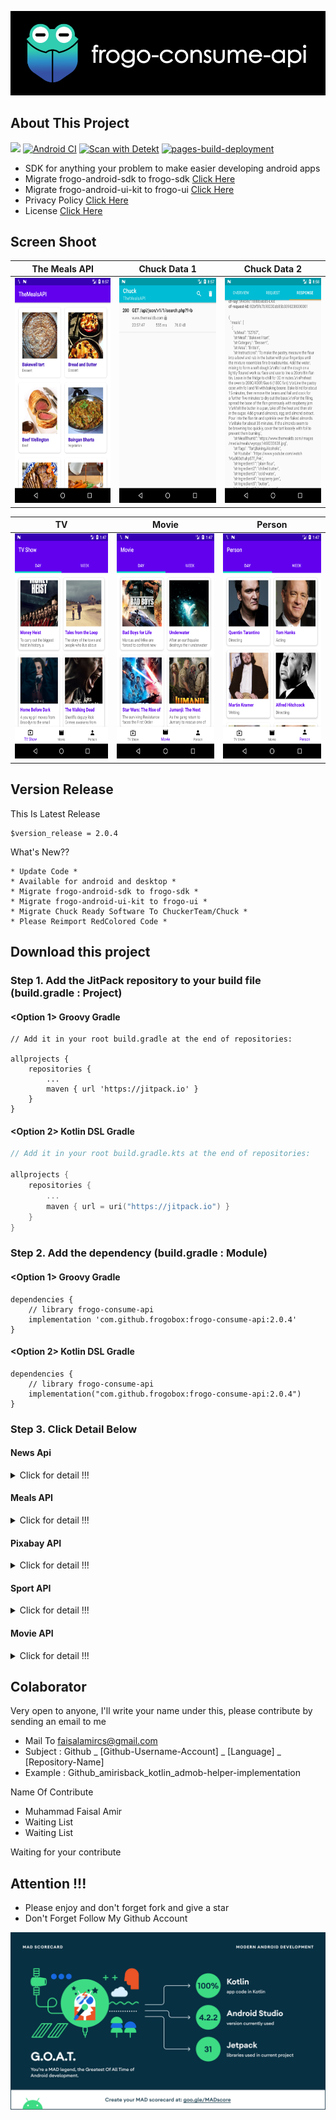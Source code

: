 ![ScreenShoot Apps](docs/image/ss_banner.png?raw=true)

## About This Project
[![](https://jitpack.io/v/frogobox/frogo-consume-api.svg?style=flat-square)](https://jitpack.io/#frogobox/frogo-consume-api)
[![Android CI](https://github.com/frogobox/frogo-consume-api/actions/workflows/android-ci.yml/badge.svg)](https://github.com/frogobox/frogo-consume-api/actions/workflows/android-ci.yml)
[![Scan with Detekt](https://github.com/frogobox/frogo-consume-api/actions/workflows/detekt-analysis.yml/badge.svg)](https://github.com/frogobox/frogo-consume-api/actions/workflows/detekt-analysis.yml)
[![pages-build-deployment](https://github.com/frogobox/frogo-consume-api/actions/workflows/pages/pages-build-deployment/badge.svg)](https://github.com/frogobox/frogo-consume-api/actions/workflows/pages/pages-build-deployment)

- SDK for anything your problem to make easier developing android apps
- Migrate frogo-android-sdk to frogo-sdk [Click Here](github.com/frogobox/frogo-sdk)
- Migrate frogo-android-ui-kit to frogo-ui [Click Here](github.com/frogobox/frogo-ui)
- Privacy Policy [Click Here](https://github.com/frogobox/frogo-consume-api/blob/master/PRIVACY-POLICY.md)
- License [Click Here](https://github.com/frogobox/frogo-consume-api/blob/master/LICENSE)

## Screen Shoot
| The Meals API      |   Chuck Data 1               |   Chuck Data 2        |
|:------------------:|:----------------------------:|:---------------------:|
| <img width="200px" height="360px" src="docs/image/meals/ss_main.png"> | <img width="200px" height="360px" src="docs/image/meals/ss_chuck_1.png"> | <img width="200px" height="360px" src="docs/image/meals/ss_chuck_2.png"> |

|TV                  |   Movie                      |     Person            |
|:------------------:|:----------------------------:|:---------------------:|
| <img width="200px" height="360px" src="docs/image/movie/ss_tv.png"> | <img width="200px" height="360px" src="docs/image/movie/ss_movie.png"> | <img width="200px" height="360px" src="docs/image/movie/ss_person.png"> |

## Version Release
This Is Latest Release

    $version_release = 2.0.4

What's New??

    * Update Code *
    * Available for android and desktop *
    * Migrate frogo-android-sdk to frogo-sdk *
    * Migrate frogo-android-ui-kit to frogo-ui *
    * Migrate Chuck Ready Software To ChuckerTeam/Chuck *
    * Please Reimport RedColored Code *

## Download this project

### Step 1. Add the JitPack repository to your build file (build.gradle : Project)
    
#### <Option 1> Groovy Gradle

    // Add it in your root build.gradle at the end of repositories:

    allprojects {
        repositories {
            ...
            maven { url 'https://jitpack.io' }
        }
    }

#### <Option 2> Kotlin DSL Gradle

```kotlin
// Add it in your root build.gradle.kts at the end of repositories:

allprojects {
    repositories {
        ...
        maven { url = uri("https://jitpack.io") }
    }
}
```

### Step 2. Add the dependency (build.gradle : Module)

#### <Option 1> Groovy Gradle

    dependencies {
        // library frogo-consume-api
        implementation 'com.github.frogobox:frogo-consume-api:2.0.4'
    }

#### <Option 2> Kotlin DSL Gradle

    dependencies {
        // library frogo-consume-api
        implementation("com.github.frogobox:frogo-consume-api:2.0.4")
    }


### Step 3. Click Detail Below

#### News Api
<details>
<summary>Click for detail !!!</summary>

### About
Eliminates the method of retrieving json data using retrofit repeatedly. so this project has a set of functions to retrieve data without the need for fetching data using the retrofit of the API

### Documentation The News API
https://newsapi.org/

### Screenshoot Apps
| News API           |   Chuck Data 1               |   Chuck Data 2        |
|:------------------:|:----------------------------:|:---------------------:|
|<img width="200px" height="360px" src="docs/image/news/ss_main.png"> | <img width="200px" height="360px" src="docs/image/news/ss_chuck_1.png"> | <img width="200px" height="360px" src="docs/image/news/ss_chuck_2.png"> |

### Declaration ConsumeNewsApi

	val consumeNewsApi = ConsumeNewsApi(NewsUrl.NEWS_API_KEY) // Your API_KEY
    consumeNewsApi.usingChuckInterceptor(this) // Using Chuck Interceptor
    consumeNewsApi.getTopHeadline( // Adding Base Parameter on main function
        null, 
        null,
        CATEGORY_HEALTH,
        COUNTRY_ID,
        null,
        null,
        object : ConsumeApiResponse<ArticleResponse> {
            override fun onSuccess(data: ArticleResponse) {
                // Your Ui or data
            }

            override fun onFailed(statusCode: Int, errorMessage: String?) {
                // Your failed to do
            }

            override fun onShowProgress() {
                // Your Progress Show
            }

            override fun onHideProgress() {
                // Your Progress Hide
            }

        })
	

### Contant Value Category

    object NewsConstant {
    
        const val CATEGORY_BUSINESS = "business"
        const val CATEGORY_ENTERTAIMENT = "entertainment"
        const val CATEGORY_GENERAL = "general"
        const val CATEGORY_HEALTH = "health"
        const val CATEGORY_SCIENCE = "science"
        const val CATEGORY_SPORTS = "sports"
        const val CATEGORY_TECHNOLOGY = "technology"
    
    }

### Function Main From This Project
    // Switch For Using Chuck Interceptor
    fun usingChuckInterceptor(context: Context)

    // Get Top Headline
    fun getTopHeadline(
        q: String?,
        sources: String?,
        category: String?,
        country: String?,
        pageSize: Int?,
        page: Int?,
        callback: ConsumeApiResponse<ArticleResponse>
    )

    // Get Everythings
    fun getEverythings(
        q: String?,
        from: String?,
        to: String?,
        qInTitle: String?,
        sources: String?,
        domains: String?,
        excludeDomains: String?,
        language: String?,
        sortBy: String?,
        pageSize: Int?,
        page: Int?,
        callback: ConsumeApiResponse<ArticleResponse>
    )

    // Get Sources
    fun getSources(
        language: String,
        country: String,
        category: String,
        callback: ConsumeApiResponse<SourceResponse>
    )
</details>

#### Meals API
<details>
<summary>Click for detail !!!</summary>

### About    
Eliminates the method of retrieving json data using retrofit repeatedly. so this project has a set of functions to retrieve data without the need for fetching data using the retrofit of the API <br>

### Documentation The News API
https://www.themealdb.com/api.php

### Screen Shoot Apps
| The Meals API      |   Chuck Data 1               |   Chuck Data 2        |
|:------------------:|:----------------------------:|:---------------------:|
| <img width="200px" height="360px" src="docs/image/meals/ss_main.png"> | <img width="200px" height="360px" src="docs/image/meals/ss_chuck_1.png"> | <img width="200px" height="360px" src="docs/image/meals/ss_chuck_2.png"> |
    

### Declaration ConsumeTheMealDbApi</h3>

	val consumeMealApi = ConsumeTheMealDbApi("1") Your API_KEY
    consumeMealApi.usingChuckInterceptor(this) // Using Chuck Interceptor
    consumeMealApi.listAllCateories(object : ConsumeApiResponse<MealResponse<Category>> {
        override fun onSuccess(data: MealResponse<Category>) {

            // * PLACE YOUR CODE HERE FOR UI / ARRAYLIST *

        }

        override fun onFailed(statusCode: Int, errorMessage: String?) {
            // Failed Status
        }

        override fun onShowProgress() {
            // Show Your Progress View
        }

        override fun onHideProgress() {
            // Hide Your Progress View
        }
        
    })
	

### Function Main From This Project

    // Switch For Using Chuck Interceptor
    fun usingChuckInterceptor(context: Context)

    // Search meal by name
    fun searchMeal(mealName: String, callback: ConsumeApiResponse<MealResponse<Meal>>)

    // List all meals by first letter
    fun listAllMeal(firstLetter: String, callback: ConsumeApiResponse<MealResponse<Meal>>)

    // Lookup full meal details by id
    fun lookupFullMeal(idMeal: String, callback: ConsumeApiResponse<MealResponse<Meal>>)

    // Lookup a single random meal
    fun lookupRandomMeal(callback: ConsumeApiResponse<MealResponse<Meal>>)

    // List all meal categories
    fun listMealCategories(callback: ConsumeApiResponse<CategoryResponse>)

    // List all Categories
    fun listAllCateories(callback: ConsumeApiResponse<MealResponse<Category>>)

    // List all Area
    fun listAllArea(callback: ConsumeApiResponse<MealResponse<Area>>)

    // List all Ingredients
    fun listAllIngredients(callback: ConsumeApiResponse<MealResponse<Ingredient>>)

    // Filter by main ingredient
    fun filterByIngredient(ingredient: String, callback: ConsumeApiResponse<MealResponse<MealFilter>>)

    // Filter by Category
    fun filterByCategory(category: String, callback: ConsumeApiResponse<MealResponse<MealFilter>>)

    // Filter by Area
    fun filterByArea(area: String, callback: ConsumeApiResponse<MealResponse<MealFilter>>)
    
</details>

#### Pixabay API
<details>
<summary>Click for detail !!!</summary>

### About
Eliminates the method of retrieving json data using retrofit repeatedly. so this project has a set of functions to retrieve data without the need for fetching data using the retrofit of the API

### Documentation Pixabay Api
https://pixabay.com/api/docs/

### Screen Shoot Apps
| Pixabay API        |   Chuck Data 1               |   Chuck Data 2        |
|:------------------:|:----------------------------:|:---------------------:|
| <img width="200px" height="360px" src="docs/image/pixabay/ss_main.png"> | <img width="200px" height="360px" src="docs/image/pixabay/ss_chuck_1.png">| <img width="200px" height="360px" src="docs/image/pixabay/ss_chuck_2.png"> |

### Declaration ConsumePixabayApi

    val consumePixabayApi = ConsumePixabayApi(PixabayConstant.API_KEY) // Your API Key
    consumePixabayApi.usingChuckInterceptor(this) // Using Chuck Interceptor

    val query = "Nature"

    consumePixabayApi.searchImage(
        query,
        null,
        null,
        null,
        null,
        null,
        null,
        null,
        null,
        null,
        null,
        null,
        null,
        null,
        object : ConsumeApiResponse<Response<PixabayImage>> {
            override fun onSuccess(data: Response<PixabayImage>) {
                // Place your UI / Data
            }

            override fun onFailed(statusCode: Int, errorMessage: String?) {
                // failed to do
            }

            override fun onShowProgress() {
                // showing your progress view
            }

            override fun onHideProgress() {
                // hide your progress view
            }
        })

### Function Main From This Project
    // Switch For Using Chuck Interceptor
    fun usingChuckInterceptor(context: Context)

    // Search for Image
    fun searchImage(
        q: String,
        lang: String?,
        id: String?,
        imageType: String?,
        orientation: String?,
        category: String?,
        minWidth: Int?,
        minHeight: Int?,
        colors: String?,
        editorsChoice: Boolean?,
        safeSearch: Boolean?,
        order: String?,
        page: Int?,
        perPage: Int?,
        callback: ConsumeApiResponse<Response<PixabayImage>>
    )

    // Search for Video
    fun searchVideo(
        q: String,
        lang: String?,
        id: String?,
        videoType: String?,
        category: String?,
        minWidth: Int?,
        minHeight: Int?,
        editorsChoice: Boolean?,
        safeSearch: Boolean?,
        order: String?,
        page: Int?,
        perPage: Int?,
        callback: ConsumeApiResponse<Response<PixabayVideo>>
    )
    
</details>

#### Sport API
<details>
<summary>Click for detail !!!</summary>

### About
Eliminates the method of retrieving json data using retrofit repeatedly. so this project has a set of functions to retrieve data without the need for fetching data using the retrofit of the API

### Documentation THE SPORT DB API
https://www.thesportsdb.com/api.php

### Screenshoot Apps

| The Sport DB API   |   Chuck Data 1               |   Chuck Data 2        |
|:------------------:|:----------------------------:|:---------------------:|
|<img width="200px" height="360px" src="docs/image/sport/ss_main.png"> | <img width="200px" height="360px" src="docs/image/sport/ss_chuck_1.png"> | <img width="200px" height="360px" src="docs/image/sport/ss_chuck_2.png"> |

    
### Declaration ConsumeTheSportDbApi

	val consumeTheSportDbApi = ConsumeTheSportDbApi("1") // "1" is API KEY
	
	consumeTheSportDbApi.usingChuckInterceptor(this) // This is Code Chuck Interceptor
	
    consumeTheSportDbApi.searchForPlayerByName(
        "Danny Welbeck",
        object : ConsumeApiResponse<Players> {
            override fun onSuccess(data: Players) {
                
                // * PLACE YOUR CODE HERE FOR UI / ARRAYLIST *

            }

            override fun onFailed(statusCode: Int, errorMessage: String?) {
                // failed result
            }

            override fun onShowProgress() {
                // showing your progress view
            }

            override fun onHideProgress() {
                // hiding your progress view
            }
        })



### Function Main From This Project

    // Switch For Using Chuck Interceptor
    fun usingChuckInterceptor(context: Context)

    // Search for team by name
    fun searchForTeamByName(teamName: String?, sportResultCallback: ConsumeApiResponse<Teams>)

    // Search for team short code
    fun searchForTeamByShortCode(shortCode: String?, sportResultCallback: ConsumeApiResponse<Teams>)

    // Search for all players from team *Patreon ONLY*
    fun searchForAllPlayer(teamName: String?, sportResultCallback: ConsumeApiResponse<Players>)

    // Search for players by player name
    fun searchForPlayer(playerName: String?, sportResultCallback: ConsumeApiResponse<Players>)

    // Search for players by player name and team name
    fun searchForPlayer(playerName: String?, teamName: String?, sportResultCallback: ConsumeApiResponse<Players>)

    // Search for event by event name
    fun searchForEvent(eventName: String?, sportResultCallback: ConsumeApiResponse<Events>)

    // Search For event by event name and season
    fun searchForEvent(eventName: String?, season: String?, sportResultCallback: ConsumeApiResponse<Events>)

    // Search for event by event file name
    fun searchForEventFileName(eventFileName: String?, sportResultCallback: ConsumeApiResponse<Events>)

    // List all sports
    fun getAllSports(sportResultCallback: ConsumeApiResponse<Sports>)

    // List all leagues
    fun getAllLeagues(sportResultCallback: ConsumeApiResponse<Leagues>)

    // List all Leagues in a country
    fun searchAllLeagues(countryName: String?, sportResultCallback: ConsumeApiResponse<Countrys>)

    // List all Leagues in a country specific by sport
    fun searchAllLeagues(countryName: String?, sportName: String?, sportResultCallback: ConsumeApiResponse<Countrys>)

    // List all Seasons in a League
    fun searchAllSeasons(idTeam: String?, sportResultCallback: ConsumeApiResponse<Seasons>)

    // List all Teams in a League
    fun searchAllTeam(league: String?, sportResultCallback: ConsumeApiResponse<Teams>)

    // List all Teams in Sportname & Country Name
    fun searchAllTeam(sportName: String?, countryName: String?, sportResultCallback: ConsumeApiResponse<Teams>)

    // List All teams details in a league by Id
    fun lookupAllTeam(idLeague: String?, sportResultCallback: ConsumeApiResponse<Teams>)

    // List All players in a team by Team Id *Patreon ONLY*
    fun lookupAllPlayer(idTeam: String?, sportResultCallback: ConsumeApiResponse<Players>)

    // List all users loved teams and players
    fun searchLoves(userName: String?, sportResultCallback: ConsumeApiResponse<Users>)

    // League Details by Id
    fun lookupLeagues(idLeague: String?, sportResultCallback: ConsumeApiResponse<Leagues>)

    // Team Details by Id
    fun lookupTeam(idTeam: String?, sportResultCallback: ConsumeApiResponse<Teams>)

    // Player Details by Id
    fun lookupPlayer(idPlayer: String?, sportResultCallback: ConsumeApiResponse<Players>)

    // Event Details by Id
    fun lookupEvent(idEvent: String?, sportResultCallback: ConsumeApiResponse<Events>)

    // Player Honours by Player Id
    fun lookupHonour(idPlayer: String?, sportResultCallback: ConsumeApiResponse<Honors>)

    // Player Former Teams by Player Id
    fun lookupFormerTeam(idPlayer: String?, sportResultCallback: ConsumeApiResponse<FormerTeams>)

    // Player Contracts by Player Id
    fun lookupContract(idPlayer: String?, sportResultCallback: ConsumeApiResponse<Contracts>)

    // Lookup Table by League ID and Season
    fun lookupTable(idLeague: String?, season: String?, sportResultCallback: ConsumeApiResponse<Tables>)

    // Next 5 Events by Team Id
    fun eventsNext(idTeam: String?, sportResultCallback: ConsumeApiResponse<Events>)

    // Next 15 Events by League Id
    fun eventsNextLeague(idLeague: String?, sportResultCallback: ConsumeApiResponse<Events>)

    // Last 5 Events by Team Id
    fun eventsLast(idTeam: String?, sportResultCallback: ConsumeApiResponse<Results>)

    // Last 15 Events by League Id
    fun eventsPastLeague(idLeague: String?, sportResultCallback: ConsumeApiResponse<Events>)

    // Events in a specific round by league id/round/season
    fun eventsRound(idLeague: String?, round: String?, season: String?, sportResultCallback: ConsumeApiResponse<Events>)

    // All events in specific league by season (Free tier limited to 200 events)
    fun eventsSeason(idLeague: String?, season: String?, sportResultCallback: ConsumeApiResponse<Events>)

    
</details>

#### Movie API
<details>
<summary>Click for detail !!!</summary>
    
### About
Eliminates the method of retrieving json data using retrofit repeatedly. so this project has a set of functions to retrieve data without the need for fetching data using the retrofit of the API

### Documentation The Movie DB API
https://developers.themoviedb.org/3/getting-started/introduction


### Screen Shoot Apps
|TV                  |   Movie                      |     Person            |       Chuck Data  |
|:------------------:|:----------------------------:|:---------------------:|:-----------------:|
| <img width="200px" height="360px" src="docs/image/movie/ss_tv.png"> | <img width="200px" height="360px" src="docs/image/movie/ss_movie.png"> | <img width="200px" height="360px" src="docs/image/movie/ss_person.png"> | <img width="200px" height="360px" src="docs/image/movie/ss_api.png"> |

### Step 3. Declaration ConsumeMovieApi

    val consumeMovieApi = ConsumeMovieApi(MovieUrl.API_KEY) // your api_key
    consumeMovieApi.usingChuckInterceptor(this) // This is Code Chuck Interceptor
    consumeMovieApi.getMovieChangeList(
        null,
        null,
        null,
        object : ConsumeApiResponse<Changes> {
            override fun onSuccess(data: Changes) {
                // * PLACE YOUR CODE HERE FOR UI / ARRAYLIST *
            }

            override fun onFailed(statusCode: Int, errorMessage: String?) {
                // failed result
            }

            override fun onShowProgress() {
                // showing your progress view
            }

            override fun onHideProgress() {
                // hiding your progress view
            }
        })
	


### Function Main From This Project
- Chuck Interceptor [Here](https://github.com/frogobox/frogo-consume-api/tree/master/docs/tutorial/movie/ChuckInterceptor.md)
- Certifications [Here](https://github.com/frogobox/frogo-consume-api/tree/master/docs/tutorial/movie/Certifications.md)
- Changes [Here](https://github.com/frogobox/frogo-consume-api/tree/master/docs/tutorial/movie/Changes.md)
- Collection [Here](https://github.com/frogobox/frogo-consume-api/tree/master/docs/tutorial/movie/Collection.md)
- Companies [Here](https://github.com/frogobox/frogo-consume-api/tree/master/docs/tutorial/movie/Companies.md)
- Configuration [Here](https://github.com/frogobox/frogo-consume-api/tree/master/docs/tutorial/movie/Configuration.md)
- Credits [Here](https://github.com/frogobox/frogo-consume-api/tree/master/docs/tutorial/movie/Credits.md)
- Discover [Here](https://github.com/frogobox/frogo-consume-api/tree/master/docs/tutorial/movie/Discover.md)
- Find [Here](https://github.com/frogobox/frogo-consume-api/tree/master/docs/tutorial/movie/Find.md)
- Genres [Here](https://github.com/frogobox/frogo-consume-api/tree/master/docs/tutorial/movie/Genres.md)
- Keyords [Here](https://github.com/frogobox/frogo-consume-api/tree/master/docs/tutorial/movie/Keywords.md)
- Reviews [Here](https://github.com/frogobox/frogo-consume-api/tree/master/docs/tutorial/movie/Reviews.md)
- Trending [Here](https://github.com/frogobox/frogo-consume-api/tree/master/docs/tutorial/movie/Trending.md)
- Networks [Here](https://github.com/frogobox/frogo-consume-api/tree/master/docs/tutorial/movie/Networks.md)
- Movies [Here](https://github.com/frogobox/frogo-consume-api/tree/master/docs/tutorial/movie/Movies.md)
- Search [Here](https://github.com/frogobox/frogo-consume-api/tree/master/docs/tutorial/movie/Search.md)
- TV [Here](https://github.com/frogobox/frogo-consume-api/tree/master/docs/tutorial/movie/TV.md)
- TV Seasons [Here](https://github.com/frogobox/frogo-consume-api/tree/master/docs/tutorial/movie/TVSeasons.md)
- TV Episodes [Here](https://github.com/frogobox/frogo-consume-api/tree/master/docs/tutorial/movie/TVEpisodes.md)
- TV Episodes Groups [Here](https://github.com/frogobox/frogo-consume-api/tree/master/docs/tutorial/movie/TVEpisodesGroups.md)
- People [Here](https://github.com/frogobox/frogo-consume-api/tree/master/docs/tutorial/movie/People.md)
- * ON DEVELOPMENT [Here](https://github.com/frogobox/frogo-consume-api/tree/master/docs/tutorial/movie/Development.md)

### Github Actions Hackathon (March 5-31, 2020) [See list winner](https://github.com/frogobox/frogo-consume-api/blob/master/docs/github_action_hackathon_winners.xlsx)
:star: This four-week hackathon challenges the community to create original GitHub Actions. Actions connect all of the tools in your workflow: You can solve problems, build containers, deploy to any cloud, and more.    
![ScreenShoot Apps](docs/image/movie/ss_github_hackathon1.png?raw=true)
![ScreenShoot Apps](docs/image/movie/ss_github_hackathon3.png?raw=true)
![ScreenShoot Apps](docs/image/movie/ss_github_hackathon2.png?raw=true)

</details>

## Colaborator
Very open to anyone, I'll write your name under this, please contribute by sending an email to me

- Mail To faisalamircs@gmail.com
- Subject : Github _ [Github-Username-Account] _ [Language] _ [Repository-Name]
- Example : Github_amirisback_kotlin_admob-helper-implementation

Name Of Contribute
- Muhammad Faisal Amir
- Waiting List
- Waiting List

Waiting for your contribute

## Attention !!!
- Please enjoy and don't forget fork and give a star
- Don't Forget Follow My Github Account

![ScreenShoot Apps](docs/image/mad_score.png?raw=true)
